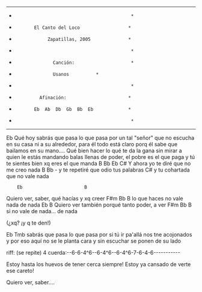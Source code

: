**************************************************
*                                                *
*            El Canto del Loco                  *
*                 Zapatillas, 2005              *
*                                                *
*                   Canción:                     *
*                   Usanos			*
*                                                *
*              Afinación:                       *
*            Eb  Ab  Db  Gb  Bb  Eb             *
*                                                *
**************************************************
Eb 
Qué hoy sabrás que pasa lo que pasa 
por un tal "señor" que no escucha en su casa 
ni a su alrededor, para él todo está claro 
porq él sabe que bailamos en su mano.... 
Qué bien hacer lo qué te da la gana 
sin mirar a quien le estás mandando balas 
llenas de poder, el pobre es el que paga 
y tú te sientes bien xq eres el que manda 
B             Bb             Eb     C# 
Y ahora yo te diré que no me creo nada 
B           Bb    - 
y te repetiré que odio tus palabras 
            C# 
y tu cohartada que no vale nada 
 
        Eb                       B 
Quiero ver, saber, qué hacías y xq creer 
                     F#m        Bb  B 
lo que haces no vale nada de nada 
        Eb                      B 
Quiero ver también porqué tanto poder, a ver 
        F#m        Bb       B 
si no vale de nada... de  nada 
 
(¿xq? ¡y q te den!) 
 
Eb 
Tmb sabrás que pasa lo que pasa 
por si tú ir pa'allá nos tne acojonados 
y por eso aquí no se le planta cara 
y sin escuchar se ponen de su lado 
 
riff: (se repite) 
4 cuerda:--6-6-4^6--6-4^6--6-4^6-7-6-4-6----------- 
 
Estoy hasta los huevos de tener cerca siempre! 
Estoy ya cansado de verte ese careto! 
 
Quiero ver, saber....